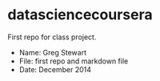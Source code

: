 datasciencecoursera
===================

First repo for class project.

* Name: Greg Stewart
* File: first repo and markdown file
* Date: December 2014
